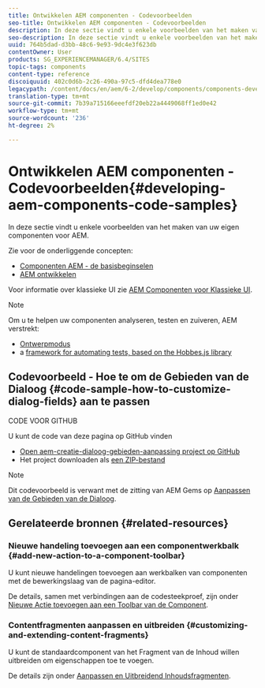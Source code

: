 ```yaml
---
title: Ontwikkelen AEM componenten - Codevoorbeelden
seo-title: Ontwikkelen AEM componenten - Codevoorbeelden
description: In deze sectie vindt u enkele voorbeelden van het maken van uw eigen componenten voor AEM.
seo-description: In deze sectie vindt u enkele voorbeelden van het maken van uw eigen componenten voor AEM.
uuid: 764b5dad-d3bb-48c6-9e93-9dc4e3f623db
contentOwner: User
products: SG_EXPERIENCEMANAGER/6.4/SITES
topic-tags: components
content-type: reference
discoiquuid: 402c0d6b-2c26-490a-97c5-dfd4dea778e0
legacypath: /content/docs/en/aem/6-2/develop/components/components-develop
translation-type: tm+mt
source-git-commit: 7b39a715166eeefdf20eb22a4449068ff1ed0e42
workflow-type: tm+mt
source-wordcount: '236'
ht-degree: 2%

---
```



# Ontwikkelen AEM componenten - Codevoorbeelden{#developing-aem-components-code-samples}

In deze sectie vindt u enkele voorbeelden van het maken van uw eigen componenten voor AEM.

Zie voor de onderliggende concepten:

* [Componenten AEM - de basisbeginselen](/help/sites-developing/components-basics.md)
* [AEM ontwikkelen](/help/sites-developing/developing-components.md)

Voor informatie over klassieke UI zie [AEM Componenten voor Klassieke UI](/help/sites-developing/developing-components-classic.md).

>[!NOTE]
>
>Om u te helpen uw componenten analyseren, testen en zuiveren, AEM verstrekt:
>
>* [Ontwerpmodus](/help/sites-developing/developer-mode.md)
>* a [framework for automating tests, based on the Hobbes.js library](/help/sites-developing/hobbes.md)

>



## Codevoorbeeld - Hoe te om de Gebieden van de Dialoog {#code-sample-how-to-customize-dialog-fields} aan te passen

CODE VOOR GITHUB

U kunt de code van deze pagina op GitHub vinden

* [Open aem-creatie-dialoog-gebieden-aanpassing project op GitHub](https://github.com/Adobe-Marketing-Cloud/aem-authoring-dialog-fields-customization)
* Het project downloaden als [een ZIP-bestand](https://github.com/Adobe-Marketing-Cloud/aem-authoring-dialog-fields-customization/archive/master.zip)

>[!NOTE]
>
>Dit codevoorbeeld is verwant met de zitting van AEM Gems op [Aanpassen van de Gebieden van de Dialoog](https://docs.adobe.com/content/ddc/en/gems/customizing-dialog-fields-in-touch-ui.html).

## Gerelateerde bronnen {#related-resources}

### Nieuwe handeling toevoegen aan een componentwerkbalk {#add-new-action-to-a-component-toolbar}

U kunt nieuwe handelingen toevoegen aan werkbalken van componenten met de bewerkingslaag van de pagina-editor.

De details, samen met verbindingen aan de codesteekproef, zijn onder [Nieuwe Actie toevoegen aan een Toolbar van de Component](/help/sites-developing/customizing-page-authoring-touch.md#add-new-action-to-a-component-toolbar).

### Contentfragmenten aanpassen en uitbreiden {#customizing-and-extending-content-fragments}

U kunt de standaardcomponent van het Fragment van de Inhoud willen uitbreiden om eigenschappen toe te voegen.

De details zijn onder [Aanpassen en Uitbreidend Inhoudsfragmenten](/help/sites-developing/customizing-content-fragments.md).


